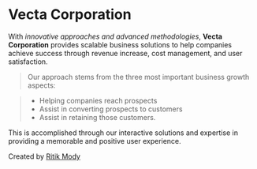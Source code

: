 # Vecta Corporation

 With _innovative approaches and advanced methodologies_, **Vecta Corporation** provides scalable business solutions to help companies achieve success through revenue increase, cost management, and user satisfaction. 
 
 >Our approach stems from the three most important business growth aspects: 
 
 >* Helping companies reach prospects
 >* Assist in converting prospects to customers
 >* Assist in retaining those customers. 
 
 This is accomplished through our interactive solutions and expertise in providing a memorable and positive user experience.

Created by [Ritik Mody](https://github.com/RitikMody/)